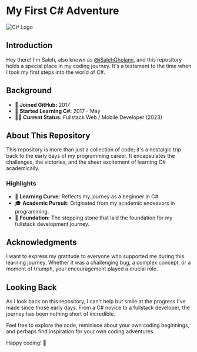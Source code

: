 # My First C# Adventure

![C# Logo](link_to_csharp_logo.png)

## Introduction

Hey there! I'm Saleh, also known as [@iSalehGholami](https://github.com/iSalehGholami), and this repository holds a special place in my coding journey. It's a testament to the time when I took my first steps into the world of C#.

## Background

- 📅 **Joined GitHub:** 2017
- 🚀 **Started Learning C#:** 2017 - May
- 👨‍💻 **Current Status:** Fullstack Web / Mobile Developer (2023)

## About This Repository

This repository is more than just a collection of code; it's a nostalgic trip back to the early days of my programming career. It encapsulates the challenges, the victories, and the sheer excitement of learning C# academically.

### Highlights

- 🌱 **Learning Curve:** Reflects my journey as a beginner in C#.
- 🎓 **Academic Pursuit:** Originated from my academic endeavors in programming.
- 🚀 **Foundation:** The stepping stone that laid the foundation for my fullstack development journey.


## Acknowledgments

I want to express my gratitude to everyone who supported me during this learning journey. Whether it was a challenging bug, a complex concept, or a moment of triumph, your encouragement played a crucial role.

## Looking Back

As I look back on this repository, I can't help but smile at the progress I've made since those early days. From a C# novice to a fullstack developer, the journey has been nothing short of incredible.

Feel free to explore the code, reminisce about your own coding beginnings, and perhaps find inspiration for your own coding adventures.

Happy coding! 🚀
